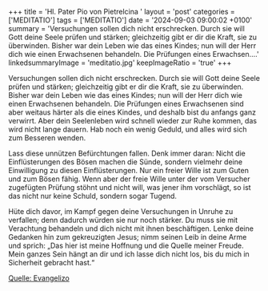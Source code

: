 +++
title = 'Hl. Pater Pio von Pietrelcina  '
layout = 'post'
categories = ['MEDITATIO']
tags = ['MEDITATIO']
date = '2024-09-03 09:00:02 +0100'
summary = 'Versuchungen sollen dich nicht erschrecken. Durch sie will Gott deine Seele prüfen und stärken; gleichzeitig gibt er dir die Kraft, sie zu überwinden. Bisher war dein Leben wie das eines Kindes; nun will der Herr dich wie einen Erwachsenen behandeln. Die Prüfungen eines Erwachsen....'
linkedsummaryImage = 'meditatio.jpg'
keepImageRatio = 'true'
+++
  
 
Versuchungen sollen dich nicht erschrecken. Durch sie will Gott deine Seele prüfen und stärken; gleichzeitig gibt er dir die Kraft, sie zu überwinden. Bisher war dein Leben wie das eines Kindes; nun will der Herr dich wie einen Erwachsenen behandeln. Die Prüfungen eines Erwachsenen sind aber weitaus härter als die eines Kindes, und deshalb bist du anfangs ganz verwirrt.<!--more--> Aber dein Seelenleben wird schnell wieder zur Ruhe kommen, das wird nicht lange dauern. Hab noch ein wenig Geduld, und alles wird sich zum Besseren wenden.


Lass diese unnützen Befürchtungen fallen. Denk immer daran: Nicht die Einflüsterungen des Bösen machen die Sünde, sondern vielmehr deine Einwilligung zu diesen Einflüsterungen. Nur ein freier Wille ist zum Guten und zum Bösen fähig. Wenn aber der freie Wille unter der vom Versucher zugefügten Prüfung stöhnt und nicht will, was jener ihm vorschlägt, so ist das nicht nur keine Schuld, sondern sogar Tugend.
 
Hüte dich davor, im Kampf gegen deine Versuchungen in Unruhe zu verfallen; denn dadurch würden sie nur noch stärker. Du muss sie mit Verachtung behandeln und dich nicht mit ihnen beschäftigen. Lenke deine Gedanken hin zum gekreuzigten Jesus; nimm seinen Leib in deine Arme und sprich: „Das hier ist meine Hoffnung und die Quelle meiner Freude. Mein ganzes Sein hängt an dir und ich lasse dich nicht los, bis du mich in Sicherheit gebracht hast.“


[Quelle: Evangelizo](https://evangeliumtagfuertag.org/DE/gospel)
